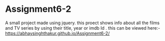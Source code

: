 # Assignment6-2

A small project made using jquery.
this proect shows info about all the films and TV series by using their title, year or imdb Id .
this can be viewed here:-
https://abhaysinghthakur.github.io/Assignment6-2/
